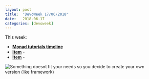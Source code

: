 ```yaml
---
layout: post
title:  "DevoWeek 17/06/2018"
date:   2018-06-17
categories: [devoweek]
---
```


This week:

* **[Monad tutorials timeline](https://wiki.haskell.org/Monad_tutorials_timeline)**
* **[Item]()** - 
* **[Item]()** - 
                            
![Something doesnt fit your needs so you decide to create your own version (like framework)](https://imgs.xkcd.com/comics/standards.png)
